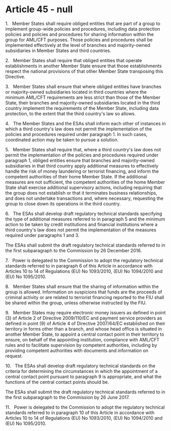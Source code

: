 # Article 45 - null


1.   Member States shall require obliged entities that are part of a group to implement group-wide policies and procedures, including data protection policies and policies and procedures for sharing information within the group for AML/CFT purposes. Those policies and procedures shall be implemented effectively at the level of branches and majority-owned subsidiaries in Member States and third countries.

2.   Member States shall require that obliged entities that operate establishments in another Member State ensure that those establishments respect the national provisions of that other Member State transposing this Directive.

3.   Member States shall ensure that where obliged entities have branches or majority-owned subsidiaries located in third countries where the minimum AML/CFT requirements are less strict than those of the Member State, their branches and majority-owned subsidiaries located in the third country implement the requirements of the Member State, including data protection, to the extent that the third country's law so allows.

4.   The Member States and the ESAs shall inform each other of instances in which a third country's law does not permit the implementation of the policies and procedures required under paragraph 1. In such cases, coordinated action may be taken to pursue a solution.

5.   Member States shall require that, where a third country's law does not permit the implementation of the policies and procedures required under paragraph 1, obliged entities ensure that branches and majority-owned subsidiaries in that third country apply additional measures to effectively handle the risk of money laundering or terrorist financing, and inform the competent authorities of their home Member State. If the additional measures are not sufficient, the competent authorities of the home Member State shall exercise additional supervisory actions, including requiring that the group does not establish or that it terminates business relationships, and does not undertake transactions and, where necessary, requesting the group to close down its operations in the third country.

6.   The ESAs shall develop draft regulatory technical standards specifying the type of additional measures referred to in paragraph 5 and the minimum action to be taken by credit institutions and financial institutions where a third country's law does not permit the implementation of the measures required under paragraphs 1 and 3.

The ESAs shall submit the draft regulatory technical standards referred to in the first subparagraph to the Commission by 26 December 2016.

7.   Power is delegated to the Commission to adopt the regulatory technical standards referred to in paragraph 6 of this Article in accordance with Articles 10 to 14 of Regulations (EU) No 1093/2010, (EU) No 1094/2010 and (EU) No 1095/2010.

8.   Member States shall ensure that the sharing of information within the group is allowed. Information on suspicions that funds are the proceeds of criminal activity or are related to terrorist financing reported to the FIU shall be shared within the group, unless otherwise instructed by the FIU.

9.   Member States may require electronic money issuers as defined in point (3) of Article 2 of Directive 2009/110/EC and payment service providers as defined in point (9) of Article 4 of Directive 2007/64/EC established on their territory in forms other than a branch, and whose head office is situated in another Member State, to appoint a central contact point in their territory to ensure, on behalf of the appointing institution, compliance with AML/CFT rules and to facilitate supervision by competent authorities, including by providing competent authorities with documents and information on request.

10.   The ESAs shall develop draft regulatory technical standards on the criteria for determining the circumstances in which the appointment of a central contact point pursuant to paragraph 9 is appropriate, and what the functions of the central contact points should be.

The ESAs shall submit the draft regulatory technical standards referred to in the first subparagraph to the Commission by 26 June 2017.

11.   Power is delegated to the Commission to adopt the regulatory technical standards referred to in paragraph 10 of this Article in accordance with Articles 10 to 14 of Regulations (EU) No 1093/2010, (EU) No 1094/2010 and (EU) No 1095/2010.
